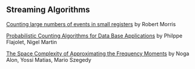  ## Streaming Algorithms
 
 [Counting large numbers of events in small registers](http://www.inf.ed.ac.uk/teaching/courses/exc/reading/morris.pdf) by Robert Morris
 
 [Probabilistic Counting Algorithms for Data Base Applications](http://algo.inria.fr/flajolet/Publications/FlMa85.pdf) by Philppe Flajolet, Nigel Martin
 
 [The Space Complexity of Approximating the Frequency Moments](http://www.cs.ucsb.edu/~veronika/MAE/spacecomplexityapproxfreqmoments_alon_99.pdf) by Noga Alon, Yossi Matias, Mario Szegedy
